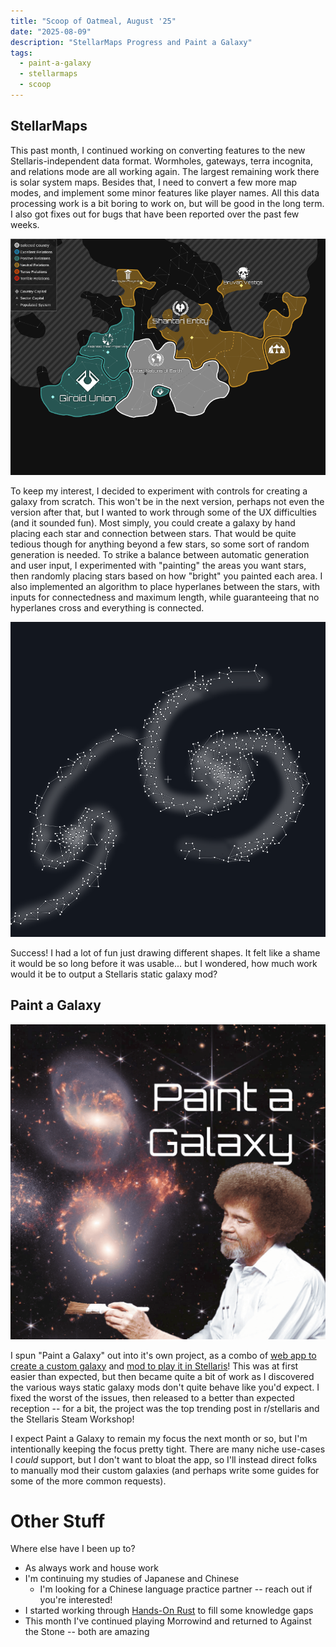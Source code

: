 ```yaml
---
title: "Scoop of Oatmeal, August '25"
date: "2025-08-09"
description: "StellarMaps Progress and Paint a Galaxy"
tags:
  - paint-a-galaxy
  - stellarmaps
  - scoop
---
```


## StellarMaps

This past month, I continued working on converting features to the new Stellaris-independent data format. Wormholes, gateways, terra incognita, and relations mode are all working again. The largest remaining work there is solar system maps. Besides that, I need to convert a few more map modes, and implement some minor features like player names. All this data processing work is a bit boring to work on, but will be good in the long term. I also got fixes out for bugs that have been reported over the past few weeks.

![Stellaris map in relations mode](./relations-mode.png)

To keep my interest, I decided to experiment with controls for creating a galaxy from scratch. This won't be in the next version, perhaps not even the version after that, but I wanted to work through some of the UX difficulties (and it sounded fun). Most simply, you could create a galaxy by hand placing each star and connection between stars. That would be quite tedious though for anything beyond a few stars, so some sort of random generation is needed. To strike a balance between automatic generation and user input, I experimented with "painting" the areas you want stars, then randomly placing stars based on how "bright" you painted each area. I also implemented an algorithm to place hyperlanes between the stars, with inputs for connectedness and maximum length, while guaranteeing that no hyperlanes cross and everything is connected.

![Painted map of 2 colliding galaxies](./painted-galaxy.png)

Success! I had a lot of fun just drawing different shapes. It felt like a shame it would be so long before it was usable... but I wondered, how much work would it be to output a Stellaris static galaxy mod?

## Paint a Galaxy

![Thumbnail of Paint a Galaxy](./paint-a-galaxy.png)

I spun "Paint a Galaxy" out into it's own project, as a combo of [web app to create a custom galaxy](https://oatmealproblem.github.io/paint-a-galaxy) and [mod to play it in Stellaris](https://steamcommunity.com/workshop/filedetails/?id=3532904115)! This was at first easier than expected, but then became quite a bit of work as I discovered the various ways static galaxy mods don't quite behave like you'd expect. I fixed the worst of the issues, then released to a better than expected reception -- for a bit, the project was the top trending post in r/stellaris and the Stellaris Steam Workshop!

I expect Paint a Galaxy to remain my focus the next month or so, but I'm intentionally keeping the focus pretty tight. There are many niche use-cases I _could_ support, but I don't want to bloat the app, so I'll instead direct folks to manually mod their custom galaxies (and perhaps write some guides for some of the more common requests).

# Other Stuff

Where else have I been up to?

- As always work and house work
- I'm continuing my studies of Japanese and Chinese
  - I'm looking for a Chinese language practice partner -- reach out if you're interested!
- I started working through [Hands-On Rust](https://hands-on-rust.com/) to fill some knowledge gaps
- This month I've continued playing Morrowind and returned to Against the Stone -- both are amazing
